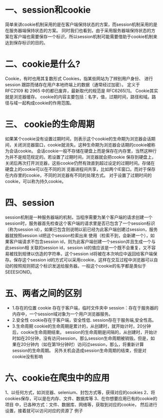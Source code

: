 # 一、session和cookie
简单来讲cookie机制采用的是在客户端保持状态的方案，而session机制采用的是在服务器端保持状态的方案。
同时我们也看到，由于采用服务器端保持状态的方案在客户端也需要保存一个标识，所以session机制可能需要借助于cookie机制来达到保存标识的目的。

# 二、cookie是什么?
Cookie，有时也用其复数形式 Cookies，指某些网站为了辨别用户身份、
进行 session 跟踪而储存在用户本地终端上的数据（通常经过加密）。
定义于 RFC2109 和 2965 中的都已废弃，最新取代的规范是 RFC6265[1]。
Cookie其实就是浏览器缓存。
cookie的内容主要包括：名字，值，过期时间，路径和域。路径与域一起构成cookie的作用范围。

# 三、 cookie的生命周期
如果某个cookie没有设置过期时间，则表示这个cookie的生命期为浏览器会话期间，关闭浏览器窗口，cookie就消失。这种生命期为浏览器会话期的cookie被称为会话cookie。
会话cookie一般不存储在硬盘上而是保存在内存里，当然这种行为并不是规范规定的。若设置了过期时间，浏览器就会把cookie
保存到硬盘上，关闭后再次打开浏览器，这些cookie仍然有效直到超过设定的过期时间。存储在硬盘上的cookie可以在不同的浏
览器进程间共享，比如两个IE窗口。而对于保存在内存里的cookie，不同的浏览器有不同的处理方式。
对于设置了过期时间的cookie，可以称为持久cookie。

# 四、session
session机制是一种服务器端的机制，当程序需要为某个客户端的请求创建一个session时，服务器首先检查这个客户端的请求里是否已包含了一个session标识
（称为session id），如果已包含则说明以前已经为此客户端创建过session，服务器就按照session id把这个session检索出来
使用（检索不到，会新建一个），如果客户端请求不包含session id，则为此客户端创建一个session并且生成一个与此session相
关联的session id，session id的值应该是一个既不会重复，又不容易被找到规律以仿造的字符串，这个session id将被在本次响应中返回给客户端保存。保存这个session id的方式可以采用cookie，这样在交互过程中浏览器可以自动的按照规则把这个标识发送给服务器。一般这个cookie的名字都是类似于SEEESIONID。

# 五、两者之间的区别
* 1.存在的位置
  cookie 存在于客户端，临时文件夹中
  session：存在于服务器的内存中，一个session域对象为一个用户浏览器服务。
* 2.安全性
cookie存在于客户端，安全性低.
session存在于服务端,安全性高。
* 3.生命周期
 cookie的生命周期是累计的，从创建时，就开始计时，20分钟后，cookie生命周期结束。
session的生命周期是间隔的，从创建时，开始计时如在20分钟，没有访问session，那么session生命周期被销毁。但是，如果在20分钟内（如在第19分钟时）访问过session，那么，将重新计算session的生命周期。
另外关机会造成session生命周期的结束，但是对cookie没有影响

# 六、cookie在爬虫中的应用
1、以任何方式，如浏览器、selenium、封包方式等，获得对应的cookies
2、将cookies保存，可以是在内存、文件、数据库等
3、在你想要应用已有的cookie的 项目 中，已各种方式：文件、数据库、网络等，获取到对应的cookie，
然后进行设置，接着就可以访问对应的资源了
例子


